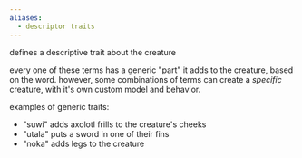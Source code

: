 ```yaml
---
aliases:
  - descriptor traits
---
```

defines a descriptive trait about the creature

every one of these terms has a generic "part" it adds to the creature, based on the word. however, some combinations of terms can create a *specific* creature, with it's own custom model and behavior.

examples of generic traits:
- "suwi" adds axolotl frills to the creature's cheeks
- "utala" puts a sword in one of their fins
- "noka" adds legs to the creature